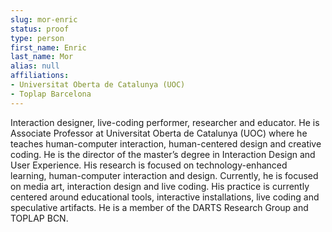 ```yaml
---
slug: mor-enric
status: proof
type: person
first_name: Enric
last_name: Mor
alias: null
affiliations:
- Universitat Oberta de Catalunya (UOC)
- Toplap Barcelona
---
```


Interaction designer, live-coding performer, researcher and educator. He is Associate Professor at Universitat Oberta de Catalunya (UOC) where he teaches human-computer interaction, human-centered design and creative coding. He is the director of the master’s degree in Interaction Design and User Experience. His research is focused on technology-enhanced learning, human-computer interaction and design. Currently, he is focused on media art, interaction design and live coding. His practice is currently centered around educational tools, interactive installations, live coding and speculative artifacts. He is a member of the DARTS Research Group and TOPLAP BCN.

